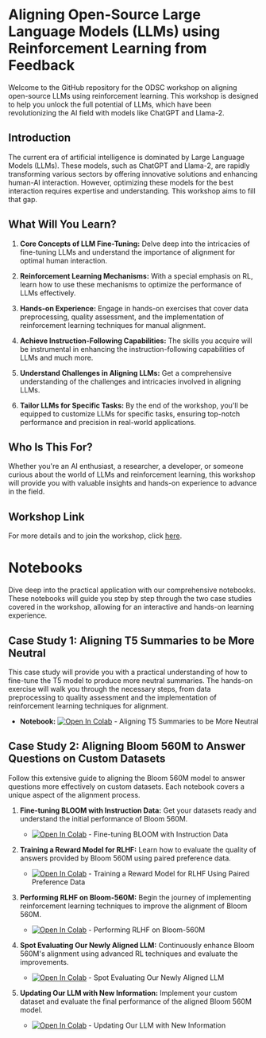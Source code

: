 # Aligning Open-Source Large Language Models (LLMs) using Reinforcement Learning from Feedback

Welcome to the GitHub repository for the ODSC workshop on aligning open-source LLMs using reinforcement learning. This workshop is designed to help you unlock the full potential of LLMs, which have been revolutionizing the AI field with models like ChatGPT and Llama-2. 

## Introduction

The current era of artificial intelligence is dominated by Large Language Models (LLMs). These models, such as ChatGPT and Llama-2, are rapidly transforming various sectors by offering innovative solutions and enhancing human-AI interaction. However, optimizing these models for the best interaction requires expertise and understanding. This workshop aims to fill that gap.

## What Will You Learn?

1. **Core Concepts of LLM Fine-Tuning:** Delve deep into the intricacies of fine-tuning LLMs and understand the importance of alignment for optimal human interaction.

2. **Reinforcement Learning Mechanisms:** With a special emphasis on RL, learn how to use these mechanisms to optimize the performance of LLMs effectively.

3. **Hands-on Experience:** Engage in hands-on exercises that cover data preprocessing, quality assessment, and the implementation of reinforcement learning techniques for manual alignment.

4. **Achieve Instruction-Following Capabilities:** The skills you acquire will be instrumental in enhancing the instruction-following capabilities of LLMs and much more.

5. **Understand Challenges in Aligning LLMs:** Get a comprehensive understanding of the challenges and intricacies involved in aligning LLMs.

6. **Tailor LLMs for Specific Tasks:** By the end of the workshop, you'll be equipped to customize LLMs for specific tasks, ensuring top-notch performance and precision in real-world applications.

## Who Is This For?

Whether you're an AI enthusiast, a researcher, a developer, or someone curious about the world of LLMs and reinforcement learning, this workshop will provide you with valuable insights and hands-on experience to advance in the field.

## Workshop Link

For more details and to join the workshop, click [here](https://odsc.com/speakers/aligning-open-source-llms-using-reinforcement-learning-from-feedback/).

# Notebooks

Dive deep into the practical application with our comprehensive notebooks. These notebooks will guide you step by step through the two case studies covered in the workshop, allowing for an interactive and hands-on learning experience.

## Case Study 1: Aligning T5 Summaries to be More Neutral

This case study will provide you with a practical understanding of how to fine-tune the T5 model to produce more neutral summaries. The hands-on exercise will walk you through the necessary steps, from data preprocessing to quality assessment and the implementation of reinforcement learning techniques for alignment.

- **Notebook:** [![Open In Colab](https://colab.research.google.com/assets/colab-badge.svg)](https://colab.research.google.com/drive/1wG8lv6drn872HNZHrT7V9kl6JIF1SXpr?usp=sharing) - Aligning T5 Summaries to be More Neutral

## Case Study 2: Aligning Bloom 560M to Answer Questions on Custom Datasets

Follow this extensive guide to aligning the Bloom 560M model to answer questions more effectively on custom datasets. Each notebook covers a unique aspect of the alignment process.

1. **Fine-tuning BLOOM with Instruction Data:** Get your datasets ready and understand the initial performance of Bloom 560M.
   - [![Open In Colab](https://colab.research.google.com/assets/colab-badge.svg)](https://colab.research.google.com/drive/1nY3E2MyrG1FmXFngvqATcy-n0zYCVze6?usp=sharing) - Fine-tuning BLOOM with Instruction Data
   
2. **Training a Reward Model for RLHF:** Learn how to evaluate the quality of answers provided by Bloom 560M using paired preference data.
   - [![Open In Colab](https://colab.research.google.com/assets/colab-badge.svg)](https://colab.research.google.com/drive/1dMtM3DyBDILOb6w9qeSuQgG3LmllDWVg?usp=sharing) - Training a Reward Model for RLHF Using Paired Preference Data
   
3. **Performing RLHF on Bloom-560M:** Begin the journey of implementing reinforcement learning techniques to improve the alignment of Bloom 560M.
   - [![Open In Colab](https://colab.research.google.com/assets/colab-badge.svg)](https://colab.research.google.com/drive/1XOg_54IZVpd9b25qzViAws49x5X6Z-gb?usp=sharing) - Performing RLHF on Bloom-560M
   
4. **Spot Evaluating Our Newly Aligned LLM:** Continuously enhance Bloom 560M's alignment using advanced RL techniques and evaluate the improvements.
   - [![Open In Colab](https://colab.research.google.com/assets/colab-badge.svg)](https://colab.research.google.com/drive/1dMeKBcfnjdFUq_EpVjqlz2-VYQ7JIX8g?usp=sharing) - Spot Evaluating Our Newly Aligned LLM
   
5. **Updating Our LLM with New Information:** Implement your custom dataset and evaluate the final performance of the aligned Bloom 560M model.
   - [![Open In Colab](https://colab.research.google.com/assets/colab-badge.svg)](https://colab.research.google.com/drive/12JeS96SVLIyY06bzJs96B5PdTt1Pga06?usp=sharing) - Updating Our LLM with New Information